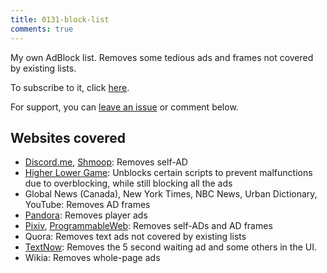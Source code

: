 ```yaml
---
title: 0131-block-list
comments: true
---
```


My own AdBlock list. Removes some tedious ads and frames not covered by existing lists.

To subscribe to it, click [here](abp:subscribe?location=https://raw.githubusercontent.com/austinhuang0131/0131-block-list/master/list.txt&title=0131List).

For support, you can [leave an issue](https://github.com/austinhuang0131/0131-block-list/issues) or comment below.

## Websites covered
* [Discord.me](https://discord.me), [Shmoop](http://shmoop.com): Removes self-AD
* [Higher Lower Game](http://www.higherlowergame.com/): Unblocks certain scripts to prevent malfunctions due to overblocking, while still blocking all the ads
* Global News (Canada), New York Times, NBC News, Urban Dictionary, YouTube: Removes AD frames
* [Pandora](http://pandora.tv): Removes player ads
* [Pixiv](http://pixiv.net), [ProgrammableWeb](http://programmableweb.com): Removes self-ADs and AD frames
* Quora: Removes text ads not covered by existing lists
* [TextNow](https://textnow.com/messaging): Removes the 5 second waiting ad and some others in the UI.
* Wikia: Removes whole-page ads
